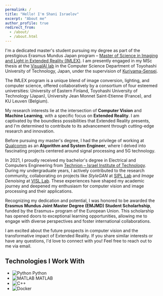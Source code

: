 ```yaml
---
permalink: /
title: "Hello! I'm Shani Israelov"
excerpt: "About me"
author_profile: true
redirect_from: 
  - /about/
  - /about.html
---
```


I'm a dedicated master's student pursuing my degree as part of the prestigious Erasmus Mundus Japan program – [Master of Science in Imaging and Light in Extended Reality (IMLEX)](https://imlex.org/).
I am presently engaged in my MSc thesis at the [VisualAI lab](https://val.cs.tut.ac.jp/) in the Computer Science Department of Toyohashi University of Technology, Japan, under the supervision of [Kuriyama-Sensei](https://www.tut.ac.jp/english/schools/faculty/cs/164.html).

The IMLEX program is a unique blend of image conversion, lighting, and computer science, offered collaboratively by a consortium of four esteemed universities: University of Eastern Finland, Toyohashi University of Technology (Japan), University Jean Monnet Saint-Etienne (France), and KU Leuven (Belgium).

My research interests lie at the intersection of **Computer Vision** and **Machine Learning**, with a specific focus on **Extended Reality**. I am captivated by the boundless possibilities that Extended Reality presents, and I'm determined to contribute to its advancement through cutting-edge research and innovation.

Before pursuing my master's degree, I had the privilege of working at [Qualcomm](https://www.qualcomm.com/) as an **Algorithm and System Engineer**, where I delved into fascinating projects centered around signal processing and 5G technology. 

In 2021, I proudly received my bachelor's degree in Electrical and Computers Engineering from [Technion – Israel Institute of Technology](https://ece.technion.ac.il/). During my undergraduate years, I actively contributed to the research community, collaborating on projects like *StyleGAN* at [SIPL Lab](https://sipl.eelabs.technion.ac.il/) and *Image Denoising* at [VISL Lab](https://visl.technion.ac.il/). These experiences have shaped my academic journey and deepened my enthusiasm for computer vision and image processing and their applications.

Recognizing my dedication and potential, I was honored to be awarded the **Erasmus Mundus Joint Master Degree (EMJMD) Student Scholarhship**, funded by the Erasmus+ program of the European Union. This scholarship has opened doors to exceptional learning opportunities, allowing me to engage with diverse perspectives and foster international collaborations.

I am excited about the future prospects in computer vision and the transformative impact of Extended Reality. If you share similar interests or have any questions, I'd love to connect with you! Feel free to reach out to me via email. 

## Technologies I Work With

- ![Python](https://img.shields.io/badge/Python-blue?logo=python) Python
- ![MATLAB](https://img.shields.io/badge/MATLAB-orange?logo=mathworks) MATLAB
- ![C++](https://img.shields.io/badge/C++-blue?logo=cplusplus)
- ![Docker](https://img.shields.io/badge/Docker-lightblue?logo=docker)
